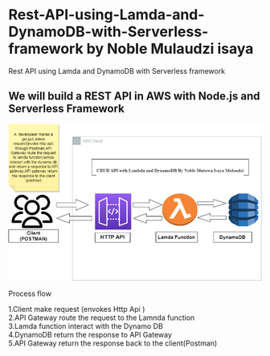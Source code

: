 # Rest-API-using-Lamda-and-DynamoDB-with-Serverless-framework by Noble Mulaudzi isaya
 Rest API using Lamda and DynamoDB with Serverless framework
 
 
 
##  We will build a REST API in AWS with Node.js and Serverless Framework

![Alt text](./diaagram.png "a title")

Process flow

1.Client make request (envokes Http Api ) \
2.API Gateway route the request to the Lamnda function \
3.Lamda function interact with the Dynamo DB \
4.DynamoDB return the response to API Gateway \
5.API Gateway return the response back to the client(Postman) 


